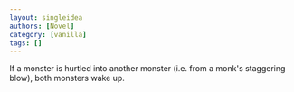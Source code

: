 ```yaml
---
layout: singleidea
authors: [Novel]
category: [vanilla]
tags: []
---
```

If a monster is hurtled into another monster (i.e. from a monk's staggering blow), both monsters wake up.
